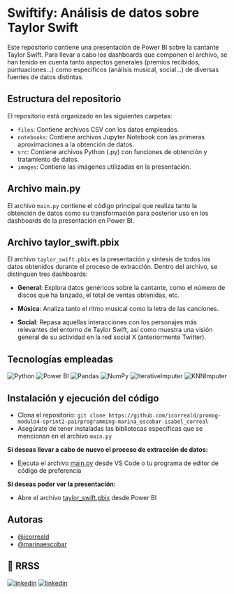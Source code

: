# Swiftify: Análisis de datos sobre Taylor Swift

Este repositorio contiene una presentación de Power BI sobre la cantante Taylor Swift. Para llevar a cabo los dashboards que componen el archivo, se han tenido en cuenta tanto aspectos generales (premios recibidos, puntuaciones...) como específicos (análisis musical, social...) de diversas fuentes de datos distintas. 

## Estructura del repositorio
El repositorio está organizado en las siguientes carpetas:

- `files`: Contiene archivos CSV con los datos empleados.
- `notebooks`: Contiene archivos Jupyter Notebook con las primeras aproximaciones a la obtención de datos.
- `src`: Contiene archivos Python (.py) con funciones de obtención y tratamiento de datos.
- `images`: Contiene las imágenes utilizadas en la presentación.

## Archivo main.py
El archivo `main.py` contiene el código principal que realiza tanto la obtención de datos como su transformación para posterior uso en los dashboards de la presentación en Power BI.

## Archivo taylor_swift.pbix
El archivo `taylor_swift.pbix` es la presentación y síntesis de todos los datos obtenidos durante el proceso de extracción. Dentro del archivo, se distinguen tres dashboards:

- **General**: Explora datos genéricos sobre la cantante, como el número de discos que ha lanzado, el total de ventas obtenidas, etc.

- **Música**: Analiza tanto el ritmo musical como la letra de las canciones.

- **Social**: Repasa aquellas interacciones con los personajes más relevantes del entorno de Taylor Swift, así como muestra una visión general de su actividad en la red social X (anteriormente Twitter).

## Tecnologías empleadas
![Python](https://img.shields.io/badge/Python-%233776AB?style=flat&logo=python&logoColor=white)
![Power BI](https://img.shields.io/badge/Power_BI-%23E0A800?style=flat&logo=power-bi&logoColor=white)
![Pandas](https://img.shields.io/badge/Pandas-%23150458?style=flat&logo=pandas&logoColor=white)
![NumPy](https://img.shields.io/badge/NumPy-%23013243?style=flat&logo=numpy)
![IterativeImputer](https://img.shields.io/badge/IterativeImputer-%234AB27B?style=flat)
![KNNImputer](https://img.shields.io/badge/KNNImputer-%234AB27B?style=flat)

## Instalación y ejecución del código
- Clona el repositorio: `git clone https://github.com/icorreald/promog-modulo4-sprint2-pairprogramming-marina_escobar-isabel_correal`
- Asegúrate de tener instaladas las bibliotecas específicas que se mencionan en el archivo `main.py`

**Si deseas llevar a cabo de nuevo el proceso de extracción de datos:**
- Ejecuta el archivo [main.py](https://github.com/icorreald/promog-modulo4-sprint2-pairprogramming-marina_escobar-isabel_correal/blob/main/main.py) desde VS Code o tu programa de editor de código de preferencia 

**Si deseas poder ver la presentación:**
- Abre el archivo [taylor_swift.pbix](https://github.com/icorreald/promog-modulo4-sprint2-pairprogramming-marina_escobar-isabel_correal/blob/main/taylor_swift.pbix) desde Power BI


## Autoras
- [@icorreald](https://github.com/icorreald)
- [@marinaescobar](https://www.github.com/marinaescobar)

## 🔗 RRSS
[![linkedin](https://img.shields.io/badge/icorreald-0A66C2?style=for-the-badge&logo=linkedin&logoColor=white)](https://www.linkedin.com/in/isabel-correal-d%C3%ADaz-b156732b7/)
[![linkedin](https://img.shields.io/badge/marinaescobar-0A66C2?style=for-the-badge&logo=linkedin&logoColor=white)](https://www.linkedin.com/in/marinaescobarperez//)



